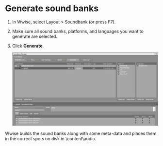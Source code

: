 ﻿# Generate sound banks

1. In Wwise, select Layout > Soundbank (or press F7).

2. Make sure all sound banks, platforms, and languages you want to generate are selected.

3. Click **Generate**.

	![](../images/image7.jpeg)

Wwise builds the sound banks along with some meta-data and places them in the correct spots on disk in \content\audio.
